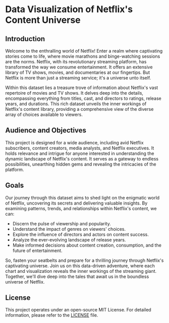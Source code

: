 # Data Visualization of Netflix's Content Universe

## Introduction

Welcome to the enthralling world of Netflix! Enter a realm where captivating stories come to life, where movie marathons and binge-watching sessions are the norms. Netflix, with its revolutionary streaming platform, has transformed the way we consume entertainment. It offers an extensive library of TV shows, movies, and documentaries at our fingertips. But Netflix is more than just a streaming service; it's a universe unto itself.

Within this dataset lies a treasure trove of information about Netflix's vast repertoire of movies and TV shows. It delves deep into the details, encompassing everything from titles, cast, and directors to ratings, release years, and durations. This rich dataset unveils the inner workings of Netflix's content library, providing a comprehensive view of the diverse array of choices available to viewers.

## Audience and Objectives

This project is designed for a wide audience, including avid Netflix subscribers, content creators, media analysts, and Netflix executives. It holds relevance and intrigue for anyone interested in understanding the dynamic landscape of Netflix's content. It serves as a gateway to endless possibilities, unearthing hidden gems and revealing the intricacies of the platform.

## Goals

Our journey through this dataset aims to shed light on the enigmatic world of Netflix, uncovering its secrets and delivering valuable insights. By examining patterns, trends, and relationships within Netflix's content, we can:

- Discern the pulse of viewership and popularity.
- Understand the impact of genres on viewers' choices.
- Explore the influence of directors and actors on content success.
- Analyze the ever-evolving landscape of release years.
- Make informed decisions about content creation, consumption, and the future of entertainment.

So, fasten your seatbelts and prepare for a thrilling journey through Netflix's captivating universe. Join us on this data-driven adventure, where each chart and visualization reveals the inner workings of the streaming giant. Together, we'll dive deep into the tales that await us in the boundless universe of Netflix.

## License

This project operates under an open-source MIT License. For detailed information, please refer to the [LICENSE](LICENSE) file.
